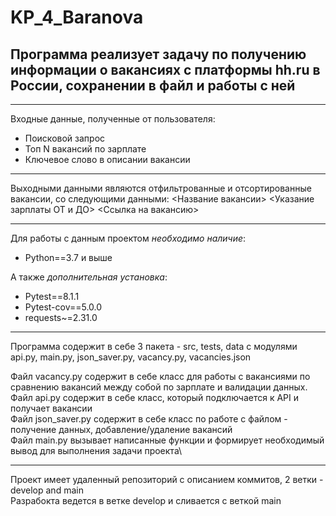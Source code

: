 # KP_4_Baranova

## Программа реализует задачу по получению информации о вакансиях с платформы hh.ru в России, сохранении в файл и работы с ней

___
Входные данные, полученные от пользователя:
+ Поисковой запрос
+ Топ N вакансий по зарплате
+ Ключевое слово в описании вакансии
___
Выходными данными являются отфильтрованные и отсортированные вакансии, со следующими данными:
<Название вакансии>
<Указание зарплаты ОТ и ДО>
<Ссылка на вакансию>
___
Для работы с данным проектом *необходимо наличие*:
+ Python==3.7 и выше 

А также *дополнительная установка*:
+ Pytest==8.1.1 
+ Pytest-cov==5.0.0
+ requests~=2.31.0
___
Программа содержит в себе 3 пакета - src, tests, data с модулями api.py, main.py, json_saver.py, vacancy.py, vacancies.json

Файл vacancy.py содержит в себе класс для работы с вакансиями по сравнению вакансий между собой по зарплате и валидации данных.\
Файл api.py содержит в себе класс, который подключается к API и получает вакансии\
Файл json_saver.py содержит в себе класс по работе с файлом - получение данных, добавление/удаление вакансий\
Файл main.py вызывает написанные функции и формирует необходимый вывод для выполнения задачи проекта\

___
Проект имеет удаленный репозиторий с описанием коммитов, 2 ветки - develop and main\
Разрабокта ведется в ветке develop и сливается с веткой main


